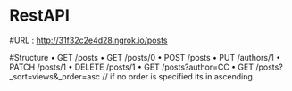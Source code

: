 # RestAPI

#URL : http://31f32c2e4d28.ngrok.io/posts

#Structure
•	GET    /posts 
•	GET    /posts/0
•	POST   /posts
•	PUT    /authors/1
•	PATCH  /posts/1
•	DELETE /posts/1
•	GET /posts?author=CC
•	GET /posts?_sort=views&_order=asc // if no order is specified its in ascending.
